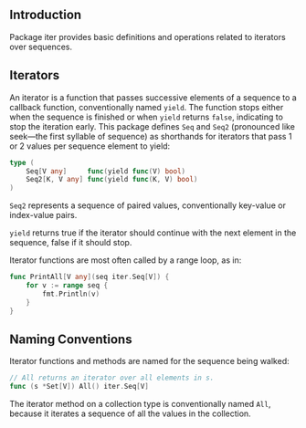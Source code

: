 ## Introduction

Package iter provides basic definitions and operations related to iterators over sequences.

## Iterators

An iterator is a function that passes successive elements of a sequence to a callback function, conventionally named `yield`. The function stops either when the sequence is finished or when `yield` returns `false`, indicating to stop the iteration early. This package defines `Seq` and `Seq2` (pronounced like seek—the first syllable of sequence) as shorthands for iterators that pass 1 or 2 values per sequence element to yield:

```go
type (
	Seq[V any]     func(yield func(V) bool)
	Seq2[K, V any] func(yield func(K, V) bool)
)
```

`Seq2` represents a sequence of paired values, conventionally key-value or index-value pairs.

`yield` returns true if the iterator should continue with the next element in the sequence, false if it should stop.

Iterator functions are most often called by a range loop, as in:

```go
func PrintAll[V any](seq iter.Seq[V]) {
	for v := range seq {
		fmt.Println(v)
	}
}
```

## Naming Conventions

Iterator functions and methods are named for the sequence being walked:

```go
// All returns an iterator over all elements in s.
func (s *Set[V]) All() iter.Seq[V]
```

The iterator method on a collection type is conventionally named `All`, because it iterates a sequence of all the values in the collection.
